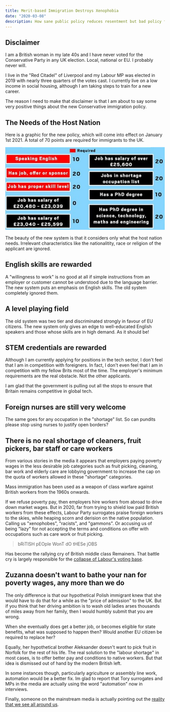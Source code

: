 ```yaml
---
title: Merit-based Immigration Destroys Xenophobia
date: "2020-03-08"
description: How sane public policy reduces resentment but bad policy feeds it
---
```


## Disclaimer

I am a British woman in my late 40s and I have never voted for the Conservative Party in any UK election. Local, national or EU. I probably never will.

I live in the "Red Citadel" of Liverpool and my Labour MP was elected in 2019 with nearly three quarters of the votes cast. I currently live on a low income in social housing, although I am taking steps to train for a new career.

The reason I need to make that disclaimer is that I am about to say some very positive things about the new Conservative immigration policy.

## The Needs of the Host Nation

Here is a graphic for the new policy, which will come into effect on January 1st 2021. A total of 70 points are required for immigrants to the UK.

![](points-system.jpg)

The beauty of the new system is that it considers only what the host nation needs. Irrelevant characteristics like the nationalitity, race or religion of the applicant are ignored.

## English skills are rewarded

A "willingness to work" is no good at all if simple instructions from an employer or customer cannot be understood due to the language barrier. The new system puts an emphasis on English skills. The old system completely ignored them.

## A level playing field

The old system was two tier and discriminated strongly in favour of EU citizens. The new system only gives an edge to well-educated English speakers and those whose skills are in high demand. As it should be!

## STEM credentials are rewarded

Although I am currently applying for positions in the tech sector, I don't feel that I am in competition with foreigners. In fact, I don't even feel that I am in competition with my fellow Brits most of the time. The employer's minimum requirements are the real obstacle. Not the other applicants.

I am glad that the government is pulling out all the stops to ensure that Britain remains competitive in global tech.

## Foreign nurses are still very welcome

The same goes for any occupation in the "shortage" list. So can pundits please stop using nurses to justify open borders?

## There is no real shortage of cleaners, fruit pickers, bar staff or care workers

From various stories in the media it appears that employers paying poverty wages in the less desirable job categories such as fruit picking, cleaning, bar work and elderly care are lobbying government to increase the cap on the quota of workers allowed in these "shortage" categories.

Mass immigration has been used as a weapon of class warfare against British workers from the 1960s onwards.

If we refuse poverty pay, then employers hire workers from abroad to drive down market wages. But in 2020, far from trying to shield low paid British workers from these effects, Labour Party surrogates praise foreign workers to the skies, while heaping scorn and derision on the native population. Calling us "xenophobes", "racists", and "gammons". Or accusing us of being "lazy" for not accepting the terms and conditions on offer with occupations such as care work or fruit picking.

> bRiTISH pEOple WonT dO tHESe jOBS

Has become the rallying cry of British middle class Remainers. That battle cry is largely responsible for the [collapse of Labour's voting base](https://www.theguardian.com/politics/2019/dec/13/labours-red-wall-demolished-by-tory-onslaught).

## Zuzanna doesn't want to bathe your nan for poverty wages, any more than we do

The only difference is that our hypothetical Polish immigrant knew that she would have to do that for a while as the "price of admission" to the UK. But if you think that her driving ambition is to wash old ladies arses thousands of miles away from her family, then I would humbly submit that you are wrong.

When she eventually does get a better job, or becomes eligible for state benefits, what was supposed to happen then? Would another EU citizen be required to replace her?

Equally, her hypothetical brother Aleksander doesn't want to pick fruit in Norfolk for the rest of his life. The real solution to the "labour shortage" in most cases, is to offer better pay and conditions to native workers. But that idea is dismissed out of hand by the modern British left.

In some instances though, particularly agriculture or assembly line work, automation would be a better fix. Im glad to report that Tory surrogates and MPs in the media are actually using the word "automation" now in interviews.

Finally, someone on the mainstream media is actually pointing out the [reality that we see all around us](https://www.youtube.com/watch?v=7Pq-S557XQU).

